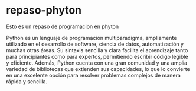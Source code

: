 # repaso-phyton
Esto es un repaso de programacion en phyton

Python es un lenguaje de programación multiparadigma, ampliamente utilizado en el desarrollo de software, ciencia de datos, automatización y muchas otras áreas. Su sintaxis sencilla y clara facilita el aprendizaje tanto para principiantes como para expertos, permitiendo escribir código legible y eficiente. Además, Python cuenta con una gran comunidad y una amplia variedad de bibliotecas que extienden sus capacidades, lo que lo convierte en una excelente opción para resolver problemas complejos de manera rápida y sencilla.
